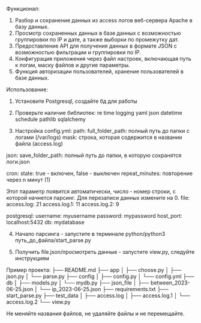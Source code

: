 Функционал:
1) Разбор и сохранение данных из access логов веб-сервера Apache в базу данных.
2) Просмотр сохраненных данных в базе данных с возможностью группировки по IP и дате, а также выборки по промежутку дат.
3) Предоставление API для получения данных в формате JSON с возможностью фильтрации и группировки по IP.
4) Конфигурация приложения через файл настроек, включающая путь к логам, маску файлов и другие параметры.
5) Функция авторизации пользователей, хранение пользователей в базе данных.


Использование:
1) Установите Postgresql, создайте бд для работы

2) Проверьте наличие библиотек:
re
time
logging
yaml
json
datetime
schedule
pathlib
sqlalchemy

3) Настройка config.yml:
path:
  full_folder_path: полный путь до папки с логами (/var/logs)
  mask: строка, которая содержится в названии файла (access.log)

json:
  save_folder_path: полный путь до папки, в которую сохранятся логи.json

cron:
  state: true - включен, false - выключен
  repeat_minutes: повторение через n минут (1)

Этот параметр появится автоматически, число - номер строки, с которой начнется парсинг. Для перезаписи данных измените на 0.
file:
  access.log: 21
  access.log.1: 11
  access.log.2: 9

postgresql:
  username: myusername
  password: mypassword
  host_port: localhost:5432
  db: mydatabase

4) Начало парсинга - запустите в терминале python/python3 путь_до_файла/start_parse.py

5) Получить file.json/просмотреть данные - запустите view.py, следуйте инструкциям 

Пример проекта:
├── README.md
├── app
│   ├── choose.py
│   ├── json.py
│   └── parse.py
├── config
│   ├── config.py
│   └── config.yml
├── db
│   ├── models.py
│   └── mydb.py
├── json_file
│   ├── between_2023-06-25.json
│   └── ip_2023-06-25.json
├── requirements.txt
├── start_parse.py
├── test_data
│   ├── access.log
│   ├── access.log.1
│   └── access.log.2
└── view.py

Не меняйте названия файлов, не удаляйте файлы и не перемещайте.
